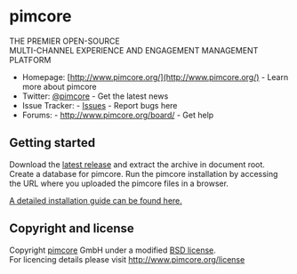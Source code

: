 # pimcore

THE PREMIER OPEN-SOURCE  
MULTI-CHANNEL EXPERIENCE AND ENGAGEMENT MANAGEMENT PLATFORM

* Homepage: [http://www.pimcore.org/](http://www.pimcore.org/) - Learn more about pimcore
* Twitter: [@pimcore](https://twitter.com/pimcore) - Get the latest news
* Issue Tracker: - [Issues](http://www.pimcore.org/issues) - Report bugs here
* Forums: - http://www.pimcore.org/board/ - Get help

## Getting started

Download the [latest release](http://www.pimcore.org/download) and extract the archive in document root.
Create a database for pimcore.
Run the pimcore installation by accessing the URL where you uploaded the pimcore files in a browser.

[A detailed installation guide can be found here.](http://www.pimcore.org/wiki/pages/viewpage.action?pageId=12124463)


## Copyright and license

Copyright [pimcore](http://www.pimcore.org) GmbH under a modified [BSD license](LICENSE.txt).  
For licencing details please visit http://www.pimcore.org/license
